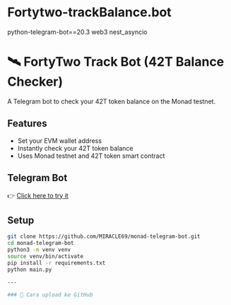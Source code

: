 # Fortytwo-trackBalance.bot
python-telegram-bot==20.3
web3
nest_asyncio
# 🛰️ FortyTwo Track Bot (42T Balance Checker)

A Telegram bot to check your 42T token balance on the Monad testnet.

## Features
- Set your EVM wallet address
- Instantly check your 42T token balance
- Uses Monad testnet and 42T token smart contract

## Telegram Bot
👉 [Click here to try it](https://t.me/FortyTwo_trackbot)

## Setup

```bash
git clone https://github.com/MIRACLE69/monad-telegram-bot.git
cd monad-telegram-bot
python3 -m venv venv
source venv/bin/activate
pip install -r requirements.txt
python main.py

---

### 🧠 Cara upload ke GitHub


